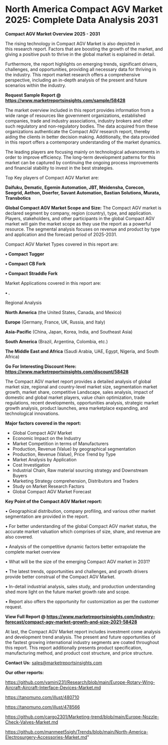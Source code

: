 # North America Compact AGV Market 2025: Complete Data Analysis 2031

<Strong> Compact AGV Market Overview 2025 - 2031</strong>

The rising technology in Compact AGV Market is also depicted in this research report. Factors that are boosting the growth of the market, and giving a positive push to thrive in the global market is explained in detail.

Furthermore, the report highlights on emerging trends, significant drivers, challenges, and opportunities, providing all necessary data for thriving in the industry. This report market research offers a comprehensive perspective, including an in-depth analysis of the present and future scenarios within the industry.

<strong>Request Sample Report @ <a href=https://www.marketreportsinsights.com/sample/58428>https://www.marketreportsinsights.com/sample/58428</a></strong>

The market overview included in this report provides information from a wide range of resources like government organizations, established companies, trade and industry associations, industry brokers and other such regulatory and non-regulatory bodies. The data acquired from these organizations authenticate the Compact AGV research report, thereby aiding the clients in better decision making. Additionally, the data provided in this report offers a contemporary understanding of the market dynamics.

The leading players are focusing mainly on technological advancements in order to improve efficiency. The long-term development patterns for this market can be captured by continuing the ongoing process improvements and financial stability to invest in the best strategies.

Top Key players of Compact AGV Market are:

<strong>Daifuku, Dematic, Egemin Automation, JBT, Meidensha, Corecon, Seegrid, Aethon, Doerfer, Savant Automation, Bastian Solutions, Murata, Transbotics</strong>

<strong><b>Global Compact AGV Market Scope and Size:</b></strong>
The Compact AGV market is declared segment by company, region (country), type, and application. Players, stakeholders, and other participants in the global Compact AGV market will gain the market scope as they use the report as a powerful resource. The segmental analysis focuses on revenue and product by type and application and the forecast period of 2025-2031.

Compact AGV Market Types covered in this report are:

<strong>• Compact Tugger

• Compact CB Fork

• Compact Straddle Fork</strong>

Market Applications covered in this report are:

<strong>• .</strong> 

Regional Analysis

<strong>North America</strong> (the United States, Canada, and Mexico)

<strong>Europe</strong> (Germany, France, UK, Russia, and Italy)

<strong>Asia-Pacific</strong> (China, Japan, Korea, India, and Southeast Asia)

<strong>South America</strong> (Brazil, Argentina, Colombia, etc.)

<strong>The Middle East and Africa</strong> (Saudi Arabia, UAE, Egypt, Nigeria, and South Africa)

<strong>Go For Interesting Discount Here: <a href=https://www.marketreportsinsights.com/discount/58428>https://www.marketreportsinsights.com/discount/58428</a></strong>

The Compact AGV market report provides a detailed analysis of global market size, regional and country-level market size, segmentation market growth, market share, competitive Landscape, sales analysis, impact of domestic and global market players, value chain optimization, trade regulations, recent developments, opportunities analysis, strategic market growth analysis, product launches, area marketplace expanding, and technological innovations.

<strong><b>Major factors covered in the report:</b></strong>
<ul>
  <li>Global Compact AGV Market </li>
  <li>Economic Impact on the Industry</li>
  <li>Market Competition in terms of Manufacturers</li>
  <li>Production, Revenue (Value) by geographical segmentation</li>
  <li>Production, Revenue (Value), Price Trend by Type</li>
  <li>Market Analysis by Application</li>
  <li>Cost Investigation</li>
  <li>Industrial Chain, Raw material sourcing strategy and Downstream Buyers</li>
  <li>Marketing Strategy comprehension, Distributors and Traders</li>
  <li>Study on Market Research Factors</li>
  <li>Global Compact AGV Market Forecast</li>
</ul>

<strong><b>Key Point of the Compact AGV Market report:</b></strong>

• Geographical distribution, company profiling, and various other market segmentation are provided in the report.

• For better understanding of the global Compact AGV market status, the accurate market valuation which comprises of size, share, and revenue are also covered.

• Analysis of the competitive dynamic factors better extrapolate the complete market overview

• What will be the size of the emerging Compact AGV market in 2031?

• The latest trends, opportunities and challenges, and growth drivers provide better construal of the Compact AGV Market.

• In-detail industrial analysis, sales study, and production understanding shed more light on the future market growth rate and scope.

• Report also offers the opportunity for customization as per the customer request.

<strong><b>View Full Report @ <a href=https://www.marketreportsinsights.com/industry-forecast/compact-agv-market-growth-and-size-2021-58428>https://www.marketreportsinsights.com/industry-forecast/compact-agv-market-growth-and-size-2021-58428</a></b></strong>


At last, the Compact AGV Market report includes investment come analysis and development trend analysis. The present and future opportunities of the fastest growing international industry segments are coated throughout this report. This report additionally presents product specification, manufacturing method, and product cost structure, and price structure.

<strong>Contact Us:</strong>
sales@marketreportsinsights.com

<strong>Our other reports:</strong>

<a href=https://github.com/yamini231/Research/blob/main/Europe-Rotary-Wing-Aircraft-Aircraft-Interface-Devices-Market.md>https://github.com/yamini231/Research/blob/main/Europe-Rotary-Wing-Aircraft-Aircraft-Interface-Devices-Market.md</a>

<a href=https://tanomuno.com/illust/480710>https://tanomuno.com/illust/480710</a>

<a href=https://tanomuno.com/illust/478566>https://tanomuno.com/illust/478566</a>

<a href=https://github.com/cargo2301/Marketing-trend/blob/main/Europe-Nozzle-Check-Valves-Market.md>https://github.com/cargo2301/Marketing-trend/blob/main/Europe-Nozzle-Check-Valves-Market.md</a>

<a href=https://github.com/manmeet5sigh/Trends/blob/main/North-America-Electrosurgery-Accessories-Market.md>https://github.com/manmeet5sigh/Trends/blob/main/North-America-Electrosurgery-Accessories-Market.md</a>"

